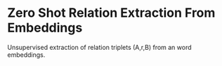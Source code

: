 # Zero Shot Relation Extraction From Embeddings

Unsupervised extraction of relation triplets (A,r,B) from an word embeddings. 
